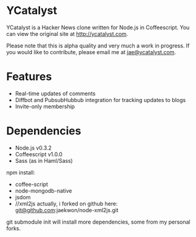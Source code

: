 YCatalyst
=========

  YCatalyst is a Hacker News clone written for Node.js in Coffeescript.
  You can view the original site at http://ycatalyst.com.

  Please note that this is alpha quality and very much a work in progress.
  If you would like to contribute, please email me at jae@ycatalyst.com.

Features
========

  * Real-time updates of comments
  * Diffbot and PubsubHubbub integration for tracking updates to blogs
  * Invite-only membership

Dependencies
============

  * Node.js v0.3.2
  * Coffeescript v1.0.0
  * Sass (as in Haml/Sass)

  npm install: 

  * coffee-script
  * node-mongodb-native
  * jsdom
  * //xml2js  actually, i forked on github here: git@github.com:jaekwon/node-xml2js.git

  git submodule init will install more dependencies, some from my personal forks.
